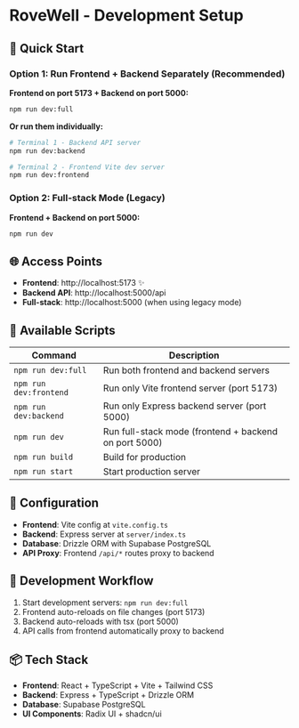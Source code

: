 # RoveWell - Development Setup

## 🚀 Quick Start

### Option 1: Run Frontend + Backend Separately (Recommended)

**Frontend on port 5173 + Backend on port 5000:**
```bash
npm run dev:full
```

**Or run them individually:**
```bash
# Terminal 1 - Backend API server
npm run dev:backend

# Terminal 2 - Frontend Vite dev server  
npm run dev:frontend
```

### Option 2: Full-stack Mode (Legacy)

**Frontend + Backend on port 5000:**
```bash
npm run dev
```

## 🌐 Access Points

- **Frontend**: http://localhost:5173 ✨
- **Backend API**: http://localhost:5000/api
- **Full-stack**: http://localhost:5000 (when using legacy mode)

## 📝 Available Scripts

| Command | Description |
|---------|-------------|
| `npm run dev:full` | Run both frontend and backend servers |
| `npm run dev:frontend` | Run only Vite frontend server (port 5173) |
| `npm run dev:backend` | Run only Express backend server (port 5000) |
| `npm run dev` | Run full-stack mode (frontend + backend on port 5000) |
| `npm run build` | Build for production |
| `npm run start` | Start production server |

## 🔧 Configuration

- **Frontend**: Vite config at `vite.config.ts`
- **Backend**: Express server at `server/index.ts`
- **Database**: Drizzle ORM with Supabase PostgreSQL
- **API Proxy**: Frontend `/api/*` routes proxy to backend

## 🎯 Development Workflow

1. Start development servers: `npm run dev:full`
2. Frontend auto-reloads on file changes (port 5173)
3. Backend auto-reloads with tsx (port 5000)
4. API calls from frontend automatically proxy to backend

## 📦 Tech Stack

- **Frontend**: React + TypeScript + Vite + Tailwind CSS
- **Backend**: Express + TypeScript + Drizzle ORM
- **Database**: Supabase PostgreSQL
- **UI Components**: Radix UI + shadcn/ui
